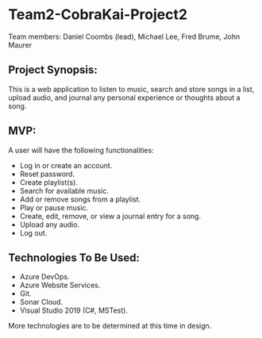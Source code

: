 # Team2-CobraKai-Project2
Team members: Daniel Coombs (lead), Michael Lee, Fred Brume, John Maurer

## Project Synopsis: 
This is a web application to listen to music, search and store songs in a list, upload audio, and journal any personal experience or thoughts about a song.

## MVP:
A user will have the following functionalities:
* Log in or create an account.
* Reset password.
* Create playlist(s).
* Search for available music.
* Add or remove songs from a playlist.
* Play or pause music.
* Create, edit, remove, or view a journal entry for a song.
* Upload any audio.
* Log out.

## Technologies To Be Used:
* Azure DevOps.
* Azure Website Services.
* Git.
* Sonar Cloud.
* Visual Studio 2019 (C#, MSTest).

More technologies are to be determined at this time in design.

